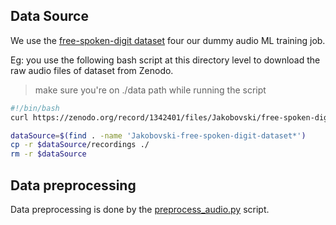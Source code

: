 
## Data Source

We use the [free-spoken-digit dataset](https://zenodo.org/record/1342401) four our dummy audio ML training job.


Eg: you use the following bash script at this directory level to download the raw audio files of dataset from Zenodo.

> make sure you're on ./data path while running the script
```bash
#!/bin/bash
curl https://zenodo.org/record/1342401/files/Jakobovski/free-spoken-digit-dataset-v1.0.8.zip -OJL

dataSource=$(find . -name 'Jakobovski-free-spoken-digit-dataset*')
cp -r $dataSource/recordings ./
rm -r $dataSource
```

## Data preprocessing

Data preprocessing is done by the [preprocess_audio.py](../scripts/ml/preprocess_audio.py) script.